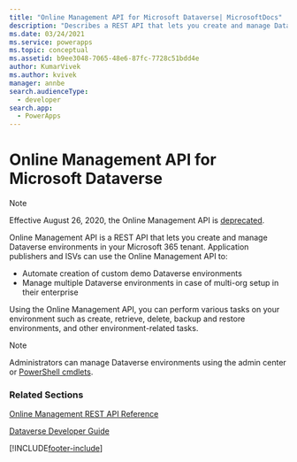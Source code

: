 ```yaml
---
title: "Online Management API for Microsoft Dataverse| MicrosoftDocs"
description: "Describes a REST API that lets you create and manage Dataverse environments in your Microsoft 365 tenant."
ms.date: 03/24/2021
ms.service: powerapps
ms.topic: conceptual
ms.assetid: b9ee3048-7065-48e6-87fc-7728c51bdd4e
author: KumarVivek
ms.author: kvivek
manager: annbe
search.audienceType: 
  - developer
search.app: 
  - PowerApps
---
```

# Online Management API for Microsoft Dataverse

> [!NOTE]
> Effective August 26, 2020, the Online Management API is [deprecated](/power-platform/important-changes-coming#online-management-api-powershell-module-and-rest-api-are-deprecated).

Online Management API is a REST API that lets you create and manage Dataverse environments in your Microsoft 365 tenant. Application publishers and ISVs can use the Online Management API to:

-  Automate creation of custom demo Dataverse environments
-  Manage multiple Dataverse environments in case of multi-org setup in their enterprise 

Using the Online Management API, you can perform various tasks on your environment such as create, retrieve, delete, backup and restore environments, and other environment-related tasks.

> [!NOTE]
> Administrators can manage Dataverse environments using the admin center or [PowerShell cmdlets](/powershell/dynamics365/customer-engagement/overview#get-started-using-the-microsoftxrmonlinemanagementapi-module).
  
### Related Sections

[Online Management REST API Reference](/rest/api/admin.services.crm.dynamics.com)

[Dataverse Developer Guide](../overview.md)

[!INCLUDE[footer-include](../../../includes/footer-banner.md)]